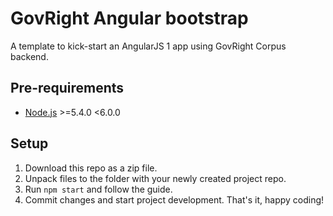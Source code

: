# GovRight Angular bootstrap

A template to kick-start an AngularJS 1 app using GovRight Corpus backend.

## Pre-requirements

* [Node.js](https://nodejs.org/) >=5.4.0 <6.0.0

## Setup

1. Download this repo as a zip file.
2. Unpack files to the folder with your newly created project repo.
3. Run `npm start` and follow the guide.
4. Commit changes and start project development. That's it, happy coding!

